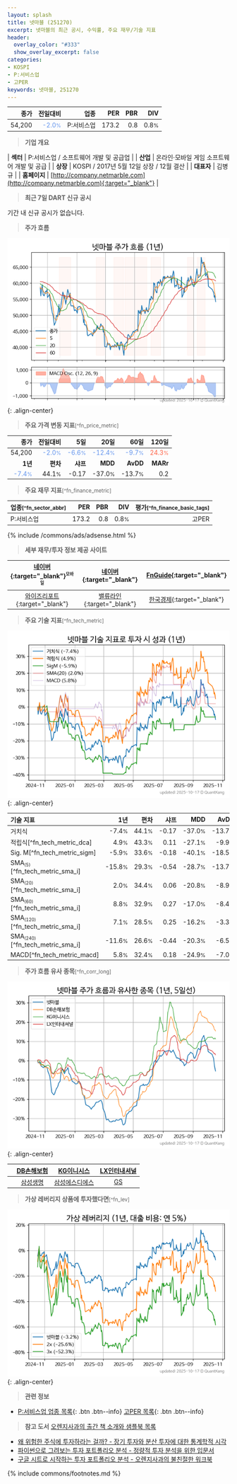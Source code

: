 ```yaml
---
layout: splash
title: 넷마블 (251270)
excerpt: 넷마블의 최근 공시, 수익률, 주요 재무/기술 지표
header:
  overlay_color: "#333"
  show_overlay_excerpt: false
categories:
- KOSPI
- P:서비스업
- 고PER
keywords: 넷마블, 251270
---
```


| **종가** | **전일대비** | **업종** | **PER** | **PBR** | **DIV** |
| -------: | -----------: | -------: | ------: | ------: | ------: |
| 54,200 | <span style="color: cornflowerblue">-2.0<small>%</small></span> | P:서비스업 | 173.2 | 0.8 | 0.8<small>%</small> |

<!-- more -->


> **기업 개요**<a id="company"></a>

| <span style="white-space:nowrap;">**섹터**</span> | P:서비스업 / 소프트웨어 개발 및 공급업 |
| <span style="white-space:nowrap;">**산업**</span> | 온라인·모바일 게임 소프트웨어 개발 및 공급 |
| <span style="white-space:nowrap;">**상장**</span> | KOSPI / 2017년 5월 12일 상장 / 12월 결산 |
| <span style="white-space:nowrap;">**대표자**</span> | 김병규 |
| <span style="white-space:nowrap;">**홈페이지**</span> | [http://company.netmarble.com](http://company.netmarble.com){:target="_blank"} |


> **최근 7일 DART 신규 공시**<a id="dart"></a>

기간 내 신규 공시가 없습니다.


> **주가 흐름**<a id="price"></a>

![251270](/stock/images/251270.png){: .align-center}


> **주요 가격 변동 지표**<small>[^fn_price_metric]</small>

| **종가** | **전일대비** | **5일** | **20일** | **60일** | **120일** |
| -------: | -----------: | ------: | -------: | -------: | --------: |
| 54,200 | <span style="color: cornflowerblue">-2.0<small>%</small></span> | <span style="color: cornflowerblue">-6.6<small>%</small></span> | <span style="color: cornflowerblue">-12.4<small>%</small></span> | <span style="color: cornflowerblue">-9.7<small>%</small></span> | <span style="color: tomato">24.3<small>%</small></span> |
| **1년** | **편차** | **샤프** | **MDD** | **AvDD** | **MARr** |
| <span style="color: cornflowerblue">-7.4<small>%</small></span> | 44.1<small>%</small> | -0.17 | -37.0<small>%</small> | -13.7<small>%</small> | 0.2 |


> **주요 재무 지표**<small>[^fn_finance_metric]</small>

| **업종**<small>[^fn_sector_abbr]</small> | **PER** | **PBR** | **DIV** | **평가**<small>[^fn_finance_basic_tags]</small> |
| :--------------------------------------- | ------: | ------: | ------: | ----------------------------------------------: |
| P:서비스업 | 173.2 | 0.8 | 0.8<small>%</small> | 고PER |



{% include /commons/ads/adsense.html %}

> **세부 재무/투자 정보 제공 사이트**

| [네이버](https://m.stock.naver.com/domestic/stock/251270/finance/summary){:target="_blank"}<sup><small>모바일</small></sup> | [네이버](https://finance.naver.com/item/coinfo.naver?code=251270){:target="_blank"} | [FnGuide](https://comp.fnguide.com/SVO2/ASP/SVD_Invest.asp?gicode=A251270&MenuYn=Y){:target="_blank"} |
| :---: | :---: | :---: |
| [와이즈리포트](https://comp.wisereport.co.kr/company/c1040001.aspx?cmp_cd=251270){:target="_blank"} | [밸류라인](https://www.valueline.co.kr/finance/summary/251270){:target="_blank"} | [한국경제](https://markets.hankyung.com/stock/251270/financial-summary){:target="_blank"} |


> **주요 기술 지표**<small>[^fn_tech_metric]</small>


![251270](/stock/images/251270_tech.png){: .align-center}

| **기술 지표** | **1년** | **편차** | **샤프** | **MDD** | **AvDD** |
| :------------ | ------: | -----------: | -------: | ------: | -------: |
| 거치식 | -7.4<small>%</small> | 44.1<small>%</small> | -0.17 | -37.0<small>%</small> | -13.7<small>%</small> |
| 적립식[^fn_tech_metric_dca] | 4.9<small>%</small> | 43.3<small>%</small> | 0.11 | -27.1<small>%</small> | -9.9<small>%</small> |
| Sig. M[^fn_tech_metric_sigm] | -5.9<small>%</small> | 33.6<small>%</small> | -0.18 | -40.1<small>%</small> | -18.5<small>%</small> |
| SMA<small><sub>(5)</sub></small>[^fn_tech_metric_sma_i] | -15.8<small>%</small> | 29.3<small>%</small> | -0.54 | -28.7<small>%</small> | -13.7<small>%</small> |
| SMA<small><sub>(20)</sub></small>[^fn_tech_metric_sma_i] | 2.0<small>%</small> | 34.4<small>%</small> | 0.06 | -20.8<small>%</small> | -8.9<small>%</small> |
| SMA<small><sub>(60)</sub></small>[^fn_tech_metric_sma_i] | 8.8<small>%</small> | 32.9<small>%</small> | 0.27 | -17.0<small>%</small> | -8.4<small>%</small> |
| SMA<small><sub>(120)</sub></small>[^fn_tech_metric_sma_i] | 7.1<small>%</small> | 28.5<small>%</small> | 0.25 | -16.2<small>%</small> | -3.3<small>%</small> |
| SMA<small><sub>(240)</sub></small>[^fn_tech_metric_sma_i] | -11.6<small>%</small> | 26.6<small>%</small> | -0.44 | -20.3<small>%</small> | -6.5<small>%</small> |
| MACD[^fn_tech_metric_macd] | 5.8<small>%</small> | 32.4<small>%</small> | 0.18 | -24.9<small>%</small> | -7.0<small>%</small> |


> **주가 흐름 유사 종목**<a id="corr"></a><small>[^fn_corr_long]</small>

![251270](/stock/images/251270_corr.png){: .align-center}

|       | [DB손해보험](/005830/) | [KG이니시스](/035600/) | [LX인터내셔널](/001120/) |
| :---: | :------------------------------------: | :------------------------------------: | :------------------------------------: |
|       | [삼성생명](/032830/) | [삼성에스디에스](/018260/) | [GS](/078930/) |


> **가상 레버리지 상품에 투자했다면**<a id="2x"></a><small>[^fn_lev]</small>

![251270](/stock/images/251270_2x.png){: .align-center}


> **관련 정보**

- [P:서비스업 업종 목록](/stats/sector/kospi_업종_서비스업_종목/){: .btn .btn--info} [고PER 목록](/fn/fn_high_per/){: .btn .btn--info}

> **참고 도서** [오렌지사과의 출간 책 소개와 샘플북 목록](https://kongdori.tistory.com/691)

- [왜 위험한 주식에 투자하라는 걸까? - 장기 투자와 분산 투자에 대한 통계학적 시각](https://kongdori.tistory.com/421)
- [파이썬으로 그려보는 투자 포트폴리오 분석  - 정량적 투자 분석을 위한 입문서](https://kongdori.tistory.com/643)
- [구글 시트로 시작하는 투자 포트폴리오 분석 - 오렌지사과의 불친절한 워크북](https://kongdori.tistory.com/449)


{% include commons/footnotes.md %}